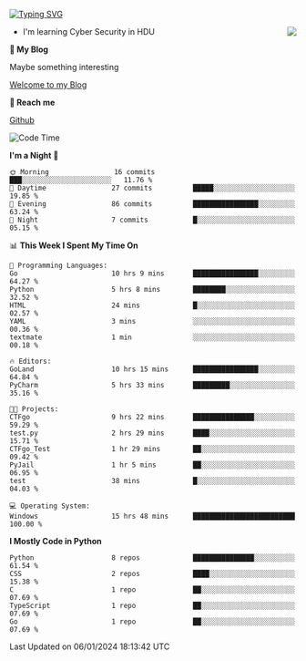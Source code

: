 [![Typing SVG](https://readme-typing-svg.herokuapp.com?font=Fira+Code&pause=1000&random=false&width=450&height=60&lines=Hello+%F0%9F%91%8B%F0%9F%8F%BB;I'm+JBNRZ)](https://git.io/typing-svg)

<a href="#">
  <img align="right" src="https://github-readme-stats.vercel.app/api?username=JBNRZ&show_icons=true&bg_color=15,f2f7fd,E0EAFC" />
</a>

- I'm learning Cyber Security in HDU

 **🌱 My Blog**

Maybe something interesting

[Welcome to my Blog](https://jbnrz.com.cn/)

 **💬 Reach me** 

[Github](https://github.com/JBNRZ)


<!--START_SECTION:waka-->
![Code Time](http://img.shields.io/badge/Code%20Time-256%20hrs%2055%20mins-blue)

**I'm a Night 🦉** 

```text
🌞 Morning                16 commits          ███░░░░░░░░░░░░░░░░░░░░░░   11.76 % 
🌆 Daytime                27 commits          █████░░░░░░░░░░░░░░░░░░░░   19.85 % 
🌃 Evening                86 commits          ████████████████░░░░░░░░░   63.24 % 
🌙 Night                  7 commits           █░░░░░░░░░░░░░░░░░░░░░░░░   05.15 % 
```


📊 **This Week I Spent My Time On** 

```text
💬 Programming Languages: 
Go                       10 hrs 9 mins       ████████████████░░░░░░░░░   64.27 % 
Python                   5 hrs 8 mins        ████████░░░░░░░░░░░░░░░░░   32.52 % 
HTML                     24 mins             █░░░░░░░░░░░░░░░░░░░░░░░░   02.57 % 
YAML                     3 mins              ░░░░░░░░░░░░░░░░░░░░░░░░░   00.36 % 
textmate                 1 min               ░░░░░░░░░░░░░░░░░░░░░░░░░   00.18 % 

🔥 Editors: 
GoLand                   10 hrs 15 mins      ████████████████░░░░░░░░░   64.84 % 
PyCharm                  5 hrs 33 mins       █████████░░░░░░░░░░░░░░░░   35.16 % 

🐱‍💻 Projects: 
CTFgo                    9 hrs 22 mins       ███████████████░░░░░░░░░░   59.29 % 
test.py                  2 hrs 29 mins       ████░░░░░░░░░░░░░░░░░░░░░   15.71 % 
CTFgo_Test               1 hr 29 mins        ██░░░░░░░░░░░░░░░░░░░░░░░   09.42 % 
PyJail                   1 hr 5 mins         ██░░░░░░░░░░░░░░░░░░░░░░░   06.95 % 
test                     38 mins             █░░░░░░░░░░░░░░░░░░░░░░░░   04.03 % 

💻 Operating System: 
Windows                  15 hrs 48 mins      █████████████████████████   100.00 % 
```

**I Mostly Code in Python** 

```text
Python                   8 repos             ███████████████░░░░░░░░░░   61.54 % 
CSS                      2 repos             ████░░░░░░░░░░░░░░░░░░░░░   15.38 % 
C                        1 repo              ██░░░░░░░░░░░░░░░░░░░░░░░   07.69 % 
TypeScript               1 repo              ██░░░░░░░░░░░░░░░░░░░░░░░   07.69 % 
Go                       1 repo              ██░░░░░░░░░░░░░░░░░░░░░░░   07.69 % 
```




 Last Updated on 06/01/2024 18:13:42 UTC
<!--END_SECTION:waka-->
